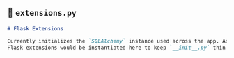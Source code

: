 ## 📘 `extensions.py`
```markdown
# Flask Extensions

Currently initializes the `SQLAlchemy` instance used across the app. Additional
Flask extensions would be instantiated here to keep `__init__.py` thin.
```
